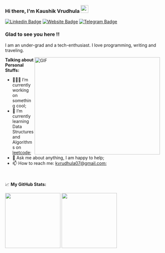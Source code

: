 ### Hi there, I'm <a>Kaushik Vrudhula</a> <img src="https://media.giphy.com/media/hvRJCLFzcasrR4ia7z/giphy.gif" width="25px">

[![Linkedin Badge](https://img.shields.io/badge/-LinkedIn-0e76a8?style=flat-square&logo=Linkedin&logoColor=white)](https://www.linkedin.com/in/kaushik-vrudhula-88354a1a1/)
[![Website Badge](https://img.shields.io/badge/Website-3b5998?style=flat-square&logo=google-chrome&logoColor=white)]()
[![Telegram Badge](https://img.shields.io/badge/-Telegram-0088cc?style=flat-square&logo=Telegram&logoColor=white)](https://t.me/GKassym)

### Glad to see you here !!

I am an under-grad and a tech-enthusiast. I love programming, writing and traveling.

<img align="right" alt="GIF" src="https://github.com/Gapur/Gapur/blob/master/coding.gif?raw=true" width="408" height="318" />
  

**Talking about Personal Stuffs:**

- 👨🏻‍💻 I’m currently working on something cool;
- 🚀 I’m currently learning Data Structures and Algorithms on [leetcode]();
- 💬 Ask me about anything, I am happy to help;
- 📫 How to reach me: kvrudhula07@gmail.com;

</br>

📈 **My GitHub Stats:**
<p>
  <img height="180em" src="https://github-readme-stats.vercel.app/api?username=kaushikvrudhula&show_icons=true&hide_border=true&&count_private=true&include_all_commits=true" />
  <img height="180em" src="https://github-readme-stats.vercel.app/api/top-langs/?username=kaushikvrudhula&exclude_repo=KNN-Image-Classification&show_icons=true&hide_border=true&layout=compact&langs_count=8"/>
</p>




